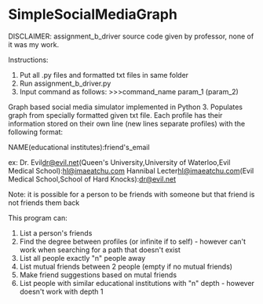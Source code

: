 # SimpleSocialMediaGraph
DISCLAIMER: assignment_b_driver source code given by professor, none of it was my work. 

Instructions:
  1) Put all .py files and formatted txt files in same folder
  2) Run assignment_b_driver.py
  3) Input command as follows:
    >>>command_name param_1 (param_2) 

Graph based social media simulator implemented in Python 3. 
Populates graph from specially formatted given txt file. Each profile has their information stored on their own line (new lines separate profiles) with the following format:

  NAME<email>(educational institutes):friend's_email
  
  ex: 
    Dr. Evil<dr@evil.net>(Queen's University,University of Waterloo,Evil Medical School):hl@imaeatchu.com
    Hannibal Lecter<hl@imaeatchu.com>(Evil Medical School,School of Hard Knocks):dr@evil.net
    
  Note: it is possible for a person to be friends with someone but that friend is not friends them back
  
This program can:
  1) List a person's friends
  2) Find the degree between profiles (or infinite if to self)
    - however can't work when searching for a path that doesn't exist
  3) List all people exactly "n" people away
  4) List mutual friends between 2 people (empty if no mutual friends)
  5) Make friend suggestions based on mutal friends
  6) List people with similar educational institutions with "n" depth
    - however doesn't work with depth 1
  
